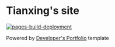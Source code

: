 # Tianxing's site

[![pages-build-deployment](https://github.com/tianxingl/tianxingl.github.io/actions/workflows/pages/pages-build-deployment/badge.svg)](https://github.com/tianxingl/tianxingl.github.io/actions/workflows/pages/pages-build-deployment)

Powered by [Developer's Portfolio](https://github.com/hashirshoaeb/home) template